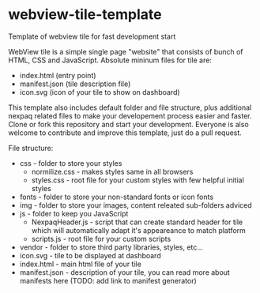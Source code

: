# webview-tile-template
Template of webview tile for fast development start

WebView tile is a simple single page "website" that consists of bunch of HTML, CSS and JavaScript. Absolute mininum files for tile are:
- index.html (entry point)
- manifest.json (tile description file)
- icon.svg (icon of your tile to show on dashboard)

This template also includes default folder and file structure, plus additional nexpaq related files to make your developement process easier and faster. Clone or fork this repository and start your development. Everyone is also welcome to contribute and improve this template, just do a pull request.

File structure:
- css - folder to store your styles
  - normilize.css - makes styles same in all browsers
  - styles.css - root file for your custom styles with few helpful initial styles
- fonts - folder to store your non-standard fonts or icon fonts
- img - folder to store your images, content releated sub-folders adviced
- js - folder to keep you JavaScript
  - NexpaqHeader.js - script that can create standard header for tile which will automatically adapt it's appeareance to match platform
  - scripts.js - root file for your custom scripts
- vendor - folder to store third party libraries, styles, etc...
- icon.svg - tile to be displayed at dashboard
- index.html - main html file of your tile
- manifest.json - description of your tile, you can read more about manifests here (TODO: add link to manifest generator)  